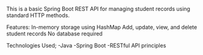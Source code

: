 This is a basic Spring Boot REST API for managing student records using standard HTTP methods.

Features:
In-memory storage using HashMap
Add, update, view, and delete student records
No database required

Technologies Used;
-Java
-Spring Boot
-RESTful API principles
